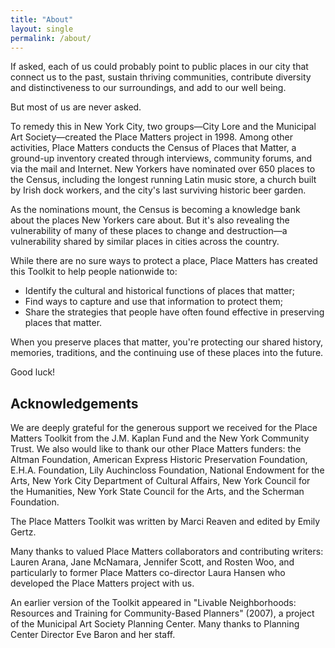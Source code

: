 ```yaml
---
title: "About"
layout: single
permalink: /about/
---
```


If asked, each of us could probably point to public places in our city that connect us to the past, sustain thriving communities, contribute diversity and distinctiveness to our surroundings, and add to our well being.

But most of us are never asked.

To remedy this in New York City, two groups—City Lore and the Municipal Art Society—created the Place Matters project in 1998. Among other activities, Place Matters conducts the Census of Places that Matter, a ground-up inventory created through interviews, community forums, and via the mail and Internet. New Yorkers have nominated over 650 places to the Census, including the longest running Latin music store, a church built by Irish dock workers, and the city's last surviving historic beer garden.

As the nominations mount, the Census is becoming a knowledge bank about the places New Yorkers care about. But it's also revealing the vulnerability of many of these places to change and destruction—a vulnerability shared by similar places in cities across the country.

While there are no sure ways to protect a place, Place Matters has created this Toolkit to help people nationwide to:

- Identify the cultural and historical functions of places that  matter;
- Find ways to capture and use that information to protect them;
- Share the strategies that people have often found effective in  preserving places that matter.

When you preserve places that matter, you're protecting our shared history, memories, traditions, and the continuing use of these places into the future.

Good luck!

## Acknowledgements

We are deeply grateful for the generous support we received for the Place Matters Toolkit from the J.M. Kaplan Fund and the New York Community Trust. We also would like to thank our other Place Matters funders: the Altman Foundation, American Express Historic Preservation Foundation, E.H.A. Foundation, Lily Auchincloss Foundation, National Endowment for the Arts, New York City Department of Cultural Affairs, New York Council for the Humanities, New York State Council for the Arts, and the Scherman Foundation.

The Place Matters Toolkit was written by Marci Reaven and edited by Emily Gertz.

Many thanks to valued Place Matters collaborators and contributing writers: Lauren Arana, Jane McNamara, Jennifer Scott, and Rosten Woo, and particularly to former Place Matters co-director Laura Hansen who developed the Place Matters project with us.

An earlier version of the Toolkit appeared in "Livable Neighborhoods: Resources and Training for Community-Based Planners" (2007), a project of the Municipal Art Society Planning Center. Many thanks to Planning Center Director Eve Baron and her staff.

